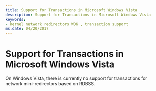 ```yaml
---
title: Support for Transactions in Microsoft Windows Vista
description: Support for Transactions in Microsoft Windows Vista
keywords:
- kernel network redirectors WDK , transaction support
ms.date: 04/20/2017
---
```


# Support for Transactions in Microsoft Windows Vista


On Windows Vista, there is currently no support for transactions for network mini-redirectors based on RDBSS.

 

 





